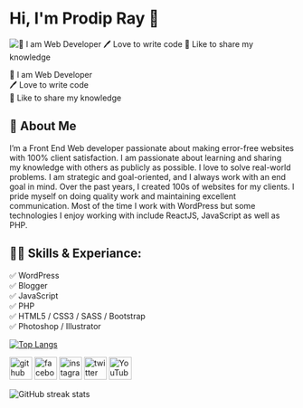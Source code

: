 # Hi, I'm Prodip Ray 👋

![👑 I am Web Developer<br>🖊️ Love to write code<br>🎤 Like to share my knowledge](https://scontent.fjsr8-1.fna.fbcdn.net/v/t39.30808-6/472235963_3909876962606446_4495288791867014567_n.png?stp=dst-png_s960x960&_nc_cat=108&ccb=1-7&_nc_sid=cc71e4&_nc_ohc=lXBQ_DxJwiwQ7kNvgGYzP9a&_nc_zt=23&_nc_ht=scontent.fjsr8-1.fna&_nc_gid=AJJsmeqpRTmFR61q4QdMfz1&oh=00_AYB5-AZRWNNogBre4z2XyYSsBAimJIN9xCTHBTggt9t83Q&oe=6780AF1C)

👑 I am Web Developer<br>🖊️ Love to write code<br>🎤 Like to share my knowledge

## 🚀 About Me

I’m a Front End Web developer passionate about making error-free websites with 100% client satisfaction. I am passionate about learning and sharing my knowledge with others as publicly as possible. I love to solve real-world problems. I am strategic and goal-oriented, and I always work with an end goal in mind. Over the past years, I created 100s of websites for my clients. I pride myself on doing quality work and maintaining excellent communication. Most of the time I work with WordPress but some technologies I enjoy working with include ReactJS, JavaScript as well as PHP.

## 👨‍💻 Skills & Experiance:

✅ WordPress<br>✅ Blogger<br>✅ JavaScript<br>✅ PHP<br>✅ HTML5 / CSS3 / SASS / Bootstrap<br>✅ Photoshop / Illustrator

[![Top Langs](https://github-readme-stats.vercel.app/api/top-langs/?username=prodipalways)](https://github.com/anuraghazra/github-readme-stats)

[<img src='https://cdn.jsdelivr.net/npm/simple-icons@3.0.1/icons/github.svg' alt='github' height='40'>](https://github.com/prodipalways)  [<img src='https://cdn.jsdelivr.net/npm/simple-icons@3.0.1/icons/facebook.svg' alt='facebook' height='40'>](https://www.facebook.com/prodipalways)  [<img src='https://cdn.jsdelivr.net/npm/simple-icons@3.0.1/icons/instagram.svg' alt='instagram' height='40'>](https://www.instagram.com/prodipalways/)  [<img src='https://cdn.jsdelivr.net/npm/simple-icons@3.0.1/icons/twitter.svg' alt='twitter' height='40'>](https://twitter.com/prodipalways)  [<img src='https://cdn.jsdelivr.net/npm/simple-icons@3.0.1/icons/youtube.svg' alt='YouTube' height='40'>](https://www.youtube.com/channel/rkprodip)  



![GitHub streak stats](https://streak-stats.demolab.com/?user=prodipalways)  


